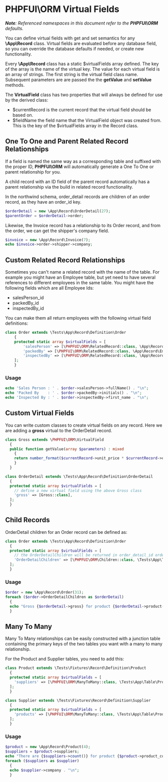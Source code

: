 # PHPFUI\ORM Virtual Fields
*__Note__: Referenced namespaces in this document refer to the **PHPFUI\ORM** defaults.*

You can define virtual fields with get and set semantics for any **\App\Record** class. Virtual fields are evaluated before any database field, so you can override the database defaults if needed, or create new functionality.

Every **\App\Record** class has a static $virtualFields array defined. The key of the array is the name of the virtual key.  The value for each virtual field is an array of strings. The first string is the virtual field class name. Subsequent parameters are are passed the the **getValue** and **setValue** methods.

The **VirtualField** class has two properties that will always be defined for use by the derived class:
* $currentRecord is the current record that the virtual field should be based on.
* $fieldName the field name that the VirtualField object was created from.  This is the key of the $virtualFields array in the Record class.

## One To One and Parent Related Record Relationships
If a field is named the same way as a corresponding table and suffixed with the proper ID, **PHPFUI\ORM** will automatically generate a One To One or parent relationship for you.

A child record with an ID field of the parent record automatically has a parent relationship via the build in related record functionality.

In the northwind schema, order_detail records are children of an order record, as they have an order_id key.
```php
$orderDetail = new \App\Record\OrderDetail(27);
$parentOrder = $orderDetail->order;
```
Likewise, the Invoice record has a relationship to its Order record, and from the order, we can get the shipper's company field.
```php
$invoice = new \App\Record\Invoice(7);
echo $invoice->order->shipper->company;
```
## Custom Related Record Relationships
Sometimes you can't name a related record with the name of the table.  For example you might have an Employee table, but yet need to have several references to different employees in the same table. You might have the following fields which are all Employee Ids:
* salesPerson_id
* packedBy_id
* inspectedBy_id

You can make them all return employees with the following virtual field definitions:
```php
class Order extends \Tests\App\Record\Definition\Order
	{
	protected static array $virtualFields = [
		'salesPerson' => [\PHPFUI\ORM\RelatedRecord::class, \App\Record\Employee::class],
		'packedBy' => [\PHPFUI\ORM\RelatedRecord::class, \App\Record\Employee::class],
		'inspectedBy' => [\PHPFUI\ORM\RelatedRecord::class, \App\Record\Employee::class],
	];
	}
```
### Usage
```php
echo 'Sales Person : ' . $order->salesPerson->fullName() . "\n";
echo 'Packed By    : ' . $order->packedBy->initials() . "\n";
echo 'Inspected By : ' . $order->inspectedBy->first_name . "\n";
```

## Custom Virtual Fields
You can write custom classes to create virtual fields on any record. Here we are adding a **gross** virtual to the OrderDetail record.
```php
class Gross extends \PHPFUI\ORM\VirtualField
  {
  public function getValue(array $parameters) : mixed
    {
    return number_format($currentRecord->unit_price * $currentRecord->quantity - $currentRecord->discount, 2);
    }
  }

class OrderDetail extends \Tests\App\Record\Definition\OrderDetail
  {
  protected static array $virtualFields = [
    // define a new virtual field using the above Gross class
    'gross' => [Gross::class],
  ];
  }
```

## Child Records
OrderDetail children for an Order record can be defined as:
```php
class Order extends \Tests\App\Record\Definition\Order
  {
  protected static array $virtualFields = [
    // the OrderDetailChildren will be returned in order_detail_id order. Leave off the third array element to let SQL determine the order if you don't care.
    'OrderDetailChildren' => [\PHPFUI\ORM\Children::class, \Tests\App\Table\OrderDetail::class, 'order_detail_id'],
  ];
  }
```

### Usage
```php
$order = new \App\Record\Order(31);
foreach ($order->OrderDetailChildren as $orderDetail)
  {
  echo "Gross {$orderDetail->gross} for product {$orderDetail->product->product_name}\n";
  }
```

## Many To Many
Many To Many relationships can be easily constructed with a junction table containing the primary keys of the two tables you want with a many to many relationship.

For the Product and Supplier tables, you need to add this:
```php
class Product extends \Tests\Fixtures\Record\Definition\Product
  {
  protected static array $virtualFields = [
    'suppliers' => [\PHPFUI\ORM\ManyToMany::class, \Tests\App\Table\ProductSupplier::class, \Tests\App\Table\Supplier::class],
  ];
  }

class Supplier extends \Tests\Fixtures\Record\Definition\Supplier
  {
  protected static array $virtualFields = [
    'products' => [\PHPFUI\ORM\ManyToMany::class, \Tests\App\Table\ProductSupplier::class, \Tests\App\Table\Product::class],
  ];
  }
```

### Usage
```php
$product = new \App\Record\Product(4);
$suppliers = $product->suppliers;
echo "There are {$suppliers->count()} for product {$product->product_code} - {$product->product_name}:\n";
foreach ($suppliers as $supplier)
  {
  echo $supplier->company . "\n";
  }
```

